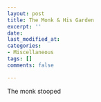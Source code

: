 ```yaml
---
layout: post
title: The Monk & His Garden
excerpt: ''
date: 
last_modified_at: 
categories:
- Miscellaneous
tags: []
comments: false

---
```

The monk stooped 